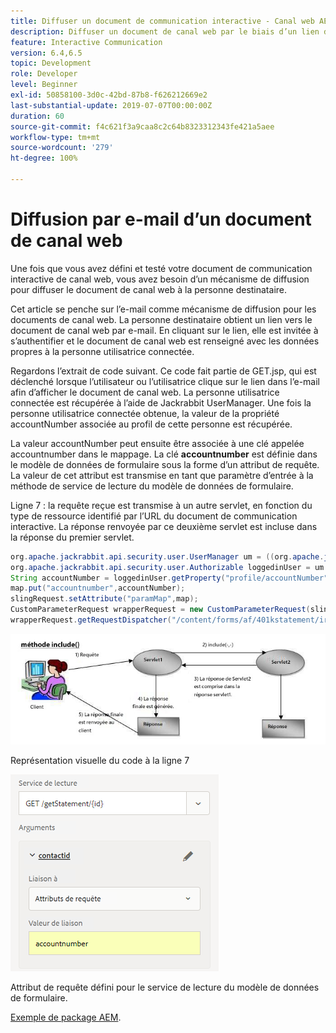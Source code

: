 ```yaml
---
title: Diffuser un document de communication interactive - Canal web AEM Forms
description: Diffuser un document de canal web par le biais d’un lien dans un e-mail
feature: Interactive Communication
version: 6.4,6.5
topic: Development
role: Developer
level: Beginner
exl-id: 50858100-3d0c-42bd-87b8-f626212669e2
last-substantial-update: 2019-07-07T00:00:00Z
duration: 60
source-git-commit: f4c621f3a9caa8c2c64b8323312343fe421a5aee
workflow-type: tm+mt
source-wordcount: '279'
ht-degree: 100%

---
```


# Diffusion par e-mail d’un document de canal web

Une fois que vous avez défini et testé votre document de communication interactive de canal web, vous avez besoin d’un mécanisme de diffusion pour diffuser le document de canal web à la personne destinataire.

Cet article se penche sur l’e-mail comme mécanisme de diffusion pour les documents de canal web. La personne destinataire obtient un lien vers le document de canal web par e-mail. En cliquant sur le lien, elle est invitée à s’authentifier et le document de canal web est renseigné avec les données propres à la personne utilisatrice connectée.

Regardons l’extrait de code suivant. Ce code fait partie de GET.jsp, qui est déclenché lorsque l’utilisateur ou l’utilisatrice clique sur le lien dans l’e-mail afin d’afficher le document de canal web. La personne utilisatrice connectée est récupérée à l’aide de Jackrabbit UserManager. Une fois la personne utilisatrice connectée obtenue, la valeur de la propriété accountNumber associée au profil de cette personne est récupérée.

La valeur accountNumber peut ensuite être associée à une clé appelée accountnumber dans le mappage. La clé **accountnumber** est définie dans le modèle de données de formulaire sous la forme d’un attribut de requête. La valeur de cet attribut est transmise en tant que paramètre d’entrée à la méthode de service de lecture du modèle de données de formulaire.

Ligne 7 : la requête reçue est transmise à un autre servlet, en fonction du type de ressource identifié par l’URL du document de communication interactive. La réponse renvoyée par ce deuxième servlet est incluse dans la réponse du premier servlet.

```java
org.apache.jackrabbit.api.security.user.UserManager um = ((org.apache.jackrabbit.api.JackrabbitSession) session).getUserManager();
org.apache.jackrabbit.api.security.user.Authorizable loggedinUser = um.getAuthorizable(session.getUserID());
String accountNumber = loggedinUser.getProperty("profile/accountNumber")[0].getString();
map.put("accountnumber",accountNumber);
slingRequest.setAttribute("paramMap",map);
CustomParameterRequest wrapperRequest = new CustomParameterRequest(slingRequest,"GET");
wrapperRequest.getRequestDispatcher("/content/forms/af/401kstatement/irastatement/channels/web.html").include(wrapperRequest, response);
```

![Approche de la méthode d’inclusion.](assets/includemethod.jpg)

Représentation visuelle du code à la ligne 7

![Configuration du paramètre de requête.](assets/requestparameter.png)

Attribut de requête défini pour le service de lecture du modèle de données de formulaire.

[Exemple de package AEM](assets/webchanneldelivery.zip).
